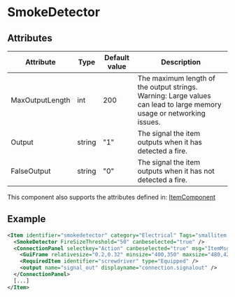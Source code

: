 # SmokeDetector


## Attributes

| Attribute|Type|Default value|Description |
| ---|---|---|--- |
| MaxOutputLength|int|200|The maximum length of the output strings. Warning: Large values can lead to large memory usage or networking issues. |
| Output|string|"1"|The signal the item outputs when it has detected a fire. |
| FalseOutput|string|"0"|The signal the item outputs when it has not detected a fire. |

This component also supports the attributes defined in: [ItemComponent](ItemComponent.md)


## Example
```xml
<Item identifier="smokedetector" category="Electrical" Tags="smallitem,sensor" maxstacksize="8" cargocontaineridentifier="metalcrate" scale="0.5" impactsoundtag="impact_metal_light" isshootable="true">
  <SmokeDetector FireSizeThreshold="50" canbeselected="true" />
  <ConnectionPanel selectkey="Action" canbeselected="true" msg="ItemMsgRewireScrewdriver" hudpriority="10">
    <GuiFrame relativesize="0.2,0.32" minsize="400,350" maxsize="480,420" anchor="Center" style="ConnectionPanel" />
    <RequiredItem identifier="screwdriver" type="Equipped" />
    <output name="signal_out" displayname="connection.signalout" />
  </ConnectionPanel>
  [...]
</Item>
```

